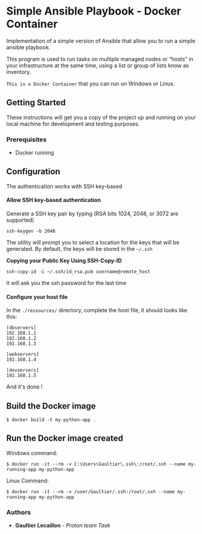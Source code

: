 # Simple Ansible Playbook - Docker Container

Implementation of a simple version of Ansible that allow you to run a simple ansible playbook.

This program is used to run tasks on multiple managed nodes or “hosts” in your infrastructure at the same time, using a list or group of lists know as inventory.

`This is a Docker Container` that you can run on Windows or Linux.

## Getting Started

These instructions will get you a copy of the project up and running on your local machine for development and testing purposes.

### Prerequisites

* Docker running

## Configuration
The authentication works with SSH key-based

#### Allow SSH key-based authentication

Generate a SSH key pair by typing (RSA bits 1024, 2048, or 3072 are supported)
```
ssh-keygen -b 2048
```
The utility will prompt you to select a location for the keys that will be generated. By default, the keys will be stored in the `~/.ssh`

**Copying your Public Key Using SSH-Copy-ID**
```
ssh-copy-id -i ~/.ssh/id_rsa.pub username@remote_host
```

It will ask you the ssh password for the last time

#### Configure your host file
In the `./ressources/` directory, complete the host file, it should looks like this:
```
[dbservers]
192.168.1.1
192.168.1.2
192.168.1.3

[webservers]
192.168.1.4

[devservers]
192.168.1.5
```

And it's done !

## Build the Docker image
```
$ docker build -t my-python-app .
```

## Run the Docker image created
Windows command:
```
$ docker run -it --rm -v C:\Users\Gaultier\.ssh\:/root/.ssh --name my-running-app my-python-app
```
Linux Command:
```
$ docker run -it --rm -v /user/Gaultier/.ssh:/root/.ssh --name my-running-app my-python-app
```

### Authors

* **Gaultier Lecaillon** - *Proton team Task* 